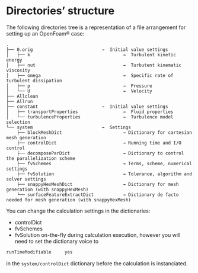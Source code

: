 # Directories’ structure

The following directories tree is a representation of a file arrangement 
for setting up an OpenFoam® case:

```console
.
├── 0.orig                          →  Initial value settings
│   ├── k                                   →  Turbulent kinetic energy
│   ├── nut                                 →  Turbutent kinematic viscosity
│   ├── omega                               →  Specific rate of turbulent dissipation
│   ├── p                                   →  Pressure
│   └── U                                   →  Velocity
├── Allclean
├── Allrun
├── constant                        →  Initial value settings
│   ├── transportProperties                 →  Fluid properties
│   └── turbulenceProperties                →  Turbulence model selection
└── system                          →  Settings
    ├── blockMeshDict                       → Dictionary for cartesian mesh generation
    ├── controlDict                         → Running time and I/O control
    ├── decomposeParDict                    → Dictionary to control the parallelization scheme
    ├── fvSchemes                           → Terms, scheme, numerical settings
    ├── fvSolution                          → Tolerance, algorithm and solver settings
    ├── snappyHexMeshDict                   → Dictionary for mesh generation (with snappyHexMesh)
    └── surfaceFeatureExtractDict           → Dictionary de facto needed for mesh generation (with snappyHexMesh)
```

You can change the calculation settings in the dictionaries:
- controlDict
- fvSchemes
- fvSolution
on-the-fly during calculation execution, however you will need to set the dictionary voice to 

```c
runTimeModifiable     yes
```

in the ```system/controlDict``` dictionary before the calculation is instanciated.

<!--  Script to show the footer   -->
<html>
<script
    src="https://code.jquery.com/jquery-3.3.1.js"
    integrity="sha256-2Kok7MbOyxpgUVvAk/HJ2jigOSYS2auK4Pfzbm7uH60="
    crossorigin="anonymous">
</script>
<script>
$(function(){
  $("#footer").load("../footers/footer_first_level_depth.html");
});
</script>
<body>
<div id="footer"></div>
</body>
</html>
